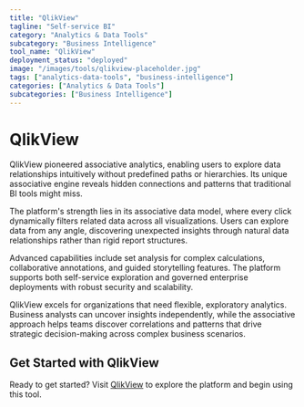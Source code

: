 ```yaml
---
title: "QlikView"
tagline: "Self-service BI"
category: "Analytics & Data Tools"
subcategory: "Business Intelligence"
tool_name: "QlikView"
deployment_status: "deployed"
image: "/images/tools/qlikview-placeholder.jpg"
tags: ["analytics-data-tools", "business-intelligence"]
categories: ["Analytics & Data Tools"]
subcategories: ["Business Intelligence"]
---
```


# QlikView

QlikView pioneered associative analytics, enabling users to explore data relationships intuitively without predefined paths or hierarchies. Its unique associative engine reveals hidden connections and patterns that traditional BI tools might miss.

The platform's strength lies in its associative data model, where every click dynamically filters related data across all visualizations. Users can explore data from any angle, discovering unexpected insights through natural data relationships rather than rigid report structures.

Advanced capabilities include set analysis for complex calculations, collaborative annotations, and guided storytelling features. The platform supports both self-service exploration and governed enterprise deployments with robust security and scalability.

QlikView excels for organizations that need flexible, exploratory analytics. Business analysts can uncover insights independently, while the associative approach helps teams discover correlations and patterns that drive strategic decision-making across complex business scenarios.
## Get Started with QlikView

Ready to get started? Visit [QlikView](https://qlikview.com) to explore the platform and begin using this tool.
